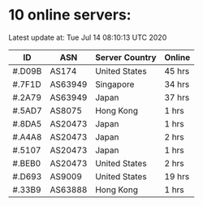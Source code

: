 # 10 online servers:

Latest update at: Tue Jul 14 08:10:13 UTC 2020

| ID | ASN | Server Country | Online |
| -- | --- | -------------- | ------ |
| #.D09B | AS174 | United States | 45 hrs |
| #.7F1D | AS63949 | Singapore | 34 hrs |
| #.2A79 | AS63949 | Japan | 37 hrs |
| #.5AD7 | AS8075 | Hong Kong | 1 hrs |
| #.8DA5 | AS20473 | Japan | 1 hrs |
| #.A4A8 | AS20473 | Japan | 2 hrs |
| #.5107 | AS20473 | Japan | 1 hrs |
| #.BEB0 | AS20473 | United States | 2 hrs |
| #.D693 | AS9009 | United States | 19 hrs |
| #.33B9 | AS63888 | Hong Kong | 1 hrs |

